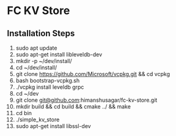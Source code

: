 # FC KV Store

## Installation Steps
1. sudo apt update
2. sudo apt-get install libleveldb-dev
3. mkdir -p ~/dev/install/
4. cd ~/dev/install/
5. git clone https://github.com/Microsoft/vcpkg.git && cd vcpkg
6. bash bootstrap-vcpkg.sh
7. ./vcpkg install leveldb grpc
8. cd ~/dev
9. git clone git@github.com:himanshusagar/fc-kv-store.git
10. mkdir build && cd build && cmake ../ && make
11. cd bin
12. ./simple_kv_store
13. sudo apt-get install libssl-dev
